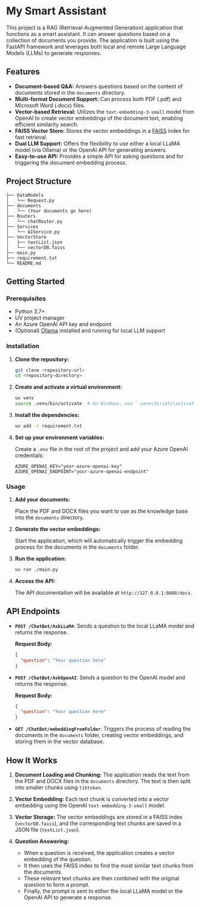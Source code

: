 # My Smart Assistant

This project is a RAG (Retrieval-Augmented Generation) application that functions as a smart assistant. It can answer questions based on a collection of documents you provide. The application is built using the FastAPI framework and leverages both local and remote Large Language Models (LLMs) to generate responses.

## Features

- **Document-based Q&A:** Answers questions based on the content of documents stored in the `documents` directory.
- **Multi-format Document Support:** Can process both PDF (.pdf) and Microsoft Word (.docx) files.
- **Vector-based Retrieval:** Utilizes the `text-embedding-3-small` model from OpenAI to create vector embeddings of the document text, enabling efficient similarity search.
- **FAISS Vector Store:** Stores the vector embeddings in a [FAISS](https://github.com/facebookresearch/faiss) index for fast retrieval.
- **Dual LLM Support:** Offers the flexibility to use either a local LLaMA model (via Ollama) or the OpenAI API for generating answers.
- **Easy-to-use API:** Provides a simple API for asking questions and for triggering the document embedding process.

## Project Structure

```
├── DataModels
│   └── Request.py
├── documents
│   └── (Your documents go here)
├── Routers
│   └── chatRouter.py
├── Services
│   └── AIService.py
├── VectorStore
│   ├── textList.json
│   └── vectorDB.faiss
├── main.py
├── requirement.txt
└── README.md
```

## Getting Started

### Prerequisites

- Python 3.7+
- UV project manager
- An Azure OpenAI API key and endpoint
- (Optional) [Ollama](https://ollama.ai/) installed and running for local LLM support

### Installation

1. **Clone the repository:**

   ```bash
   git clone <repository-url>
   cd <repository-directory>
   ```

2. **Create and activate a virtual environment:**

   ```bash
   uv venv
   source .venv/bin/activate  # On Windows, use `.venv\Scripts\activate`
   ```

3. **Install the dependencies:**

   ```bash
   uv add -r requirement.txt
   ```

4. **Set up your environment variables:**

   Create a `.env` file in the root of the project and add your Azure OpenAI credentials:

   ```
   AZURE_OPENAI_KEY="your-azure-openai-key"
   AZURE_OPENAI_ENDPOINT="your-azure-openai-endpoint"
   ```

### Usage

1. **Add your documents:**

   Place the PDF and DOCX files you want to use as the knowledge base into the `documents` directory.

2. **Generate the vector embeddings:**

   Start the application, which will automatically trigger the embedding process for the documents in the `documents` folder.

3. **Run the application:**

   ```bash
   uv run ./main.py
   ```

4. **Access the API:**

   The API documentation will be available at `http://127.0.0.1:8888/docs`.

## API Endpoints

- **`POST /ChatBot/AskLLaMA`**: Sends a question to the local LLaMA model and returns the response.

  **Request Body:**

  ```json
  {
    "question": "Your question here"
  }
  ```

- **`POST /ChatBot/AskOpenAI`**: Sends a question to the OpenAI model and returns the response.

  **Request Body:**

  ```json
  {
    "question": "Your question here"
  }
  ```

- **`GET /ChatBot/embeddingFromFolder`**: Triggers the process of reading the documents in the `documents` folder, creating vector embeddings, and storing them in the vector database.

## How It Works

1. **Document Loading and Chunking:** The application reads the text from the PDF and DOCX files in the `documents` directory. The text is then split into smaller chunks using `tiktoken`.

2. **Vector Embedding:** Each text chunk is converted into a vector embedding using the OpenAI `text-embedding-3-small` model.

3. **Vector Storage:** The vector embeddings are stored in a FAISS index (`vectorDB.faiss`), and the corresponding text chunks are saved in a JSON file (`textList.json`).

4. **Question Answering:**
   - When a question is received, the application creates a vector embedding of the question.
   - It then uses the FAISS index to find the most similar text chunks from the documents.
   - These relevant text chunks are then combined with the original question to form a prompt.
   - Finally, the prompt is sent to either the local LLaMA model or the OpenAI API to generate a response.
